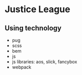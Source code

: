 # Justice League

## Using technology

- pug
- scss
- bem
- js
- js libraries: aos, slick, fancybox
- webpack

